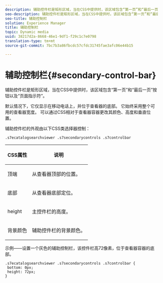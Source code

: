 ```yaml
---
description: 辅助控件栏是矩形区域，当在CSS中提供时，该区域包含“第一页”和“最后一页”按钮以及“页面指示符”。
seo-description: 辅助控件栏是矩形区域，当在CSS中提供时，该区域包含“第一页”和“最后一页”按钮以及“页面指示符”。
seo-title: 辅助控制栏
solution: Experience Manager
title: 辅助控制栏
topic: Dynamic media
uuid: 38217d2a-8668-46e1-9df1-f29c1c7e0798
translation-type: tm+mt
source-git-commit: 7bc7b3a86fbcdc57cfdc31745fae3afc06e44b15

---
```



# 辅助控制栏{#secondary-control-bar}

辅助控件栏是矩形区域，当在CSS中提供时，该区域包含“第一页”和“最后一页”按钮以及“页面指示符”。

默认情况下，它仅显示在移动电话上，并位于查看器的底部。 它始终采用整个可用的查看器宽度。 可以通过CSS相对于查看器容器更改其颜色、高度和垂直位置。

辅助控件栏的外观由以下CSS类选择器控制：

`.s7ecatalogsearchviewer .s7secondarycontrols .s7controlbar`

<table id="table_2C8D322F57114A72B43053CB4539C65C"> 
 <thead> 
  <tr> 
   <th colname="col1" class="entry"> <p> CSS属性 </p> </th> 
   <th colname="col2" class="entry"> <p>说明 </p> </th> 
  </tr> 
 </thead>
 <tbody> 
  <tr> 
   <td colname="col1"> <p> <span class="codeph"> 顶端 </span> </p> </td> 
   <td colname="col2"> <p>从查看器顶部的位置。 </p> </td> 
  </tr> 
  <tr> 
   <td colname="col1"> <p> <span class="codeph"> 底部 </span> </p> </td> 
   <td colname="col2"> <p>从查看器底部定位。 </p> </td> 
  </tr> 
  <tr> 
   <td colname="col1"> <p> <span class="codeph"> height </span> </p> </td> 
   <td colname="col2"> <p>主控件栏的高度。 </p> </td> 
  </tr> 
  <tr> 
   <td colname="col1"> <p> <span class="codeph"> 背景颜色 </span> </p> </td> 
   <td colname="col2"> <p>辅助控件栏的背景颜色。 </p> </td> 
  </tr> 
 </tbody> 
</table>

示例——设置一个灰色的辅助控制栏，该控件栏高72像素，位于查看器容器的底部。

```
.s7ecatalogsearchviewer .s7secondarycontrols .s7controlbar {  
 bottom: 0px; 
 height: 72px; 
}
```


